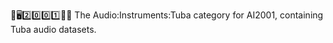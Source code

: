 🧠️🖥️2️⃣️0️⃣️0️⃣️1️⃣️🎼️🎶️ The Audio:Instruments:Tuba category for AI2001, containing Tuba audio datasets.
